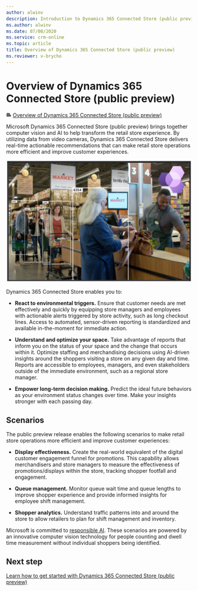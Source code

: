 ```yaml
---
author: alwinv
description: Introduction to Dynamics 365 Connected Store (public preview)
ms.author: alwinv
ms.date: 07/08/2020
ms.service: crm-online
ms.topic: article
title: Overview of Dynamics 365 Connected Store (public preview)
ms.reviewer: v-brycho
---
```


# Overview of Dynamics 365 Connected Store (public preview)

![Video camera graphic](media/video-camera.png "Video camera graphic") [Overview of Dynamics 365 Connected Store (public preview)](https://www.microsoft.com/en-us/videoplayer/embed/RE4GRQM)

Microsoft Dynamics 365 Connected Store (public preview) brings together computer vision and AI to help transform the retail store experience. By utilizing data from video cameras, Dynamics 365 Connected Store delivers real-time actionable recommendations that can make retail store operations more efficient and improve customer experiences. 

![Woman at counter demonstrating queue management](media/overview.PNG "Woman at counter demonstrating queue management")

Dynamics 365 Connected Store enables you to:

- **React to environmental triggers.** Ensure that customer needs are met effectively and quickly by equipping store managers and employees with actionable alerts triggered by store activity, such as long checkout lines. Access to automated, sensor-driven reporting is standardized and available in-the-moment for immediate action.

- **Understand and optimize your space.** Take advantage of reports that inform you on the status of your space and the change that occurs within it. Optimize staffing and merchandising decisions using AI-driven insights around the shoppers visiting a store on any given day and time. Reports are accessible to employees, managers, and even stakeholders outside of the immediate environment, such as a regional store manager.

- **Empower long-term decision making.** Predict the ideal future behaviors as your environment status changes over time. Make your insights stronger with each passing day.

## Scenarios

The public preview release enables the following scenarios to make retail store operations more efficient and improve customer experiences: 

- **Display effectiveness.** Create the real-world equivalent of the digital customer engagement funnel for promotions. This capability allows merchandisers and store managers to measure the effectiveness of promotions/displays within the store, tracking shopper footfall and engagement.  

- **Queue management.** Monitor queue wait time and queue lengths to improve shopper experience and provide informed insights for employee shift management. 

- **Shopper analytics.** Understand traffic patterns into and around the store to allow retailers to plan for shift management and inventory. 

Microsoft is committed to [responsible AI](https://www.microsoft.com/en-us/ai/responsible-ai?activetab=pivot1%3aprimaryr6). These scenarios are powered by an innovative computer vision technology for people counting and dwell time measurement without individual shoppers being identified.   

## Next step

[Learn how to get started with Dynamics 365 Connected Store (public preview)](get-started.md)

